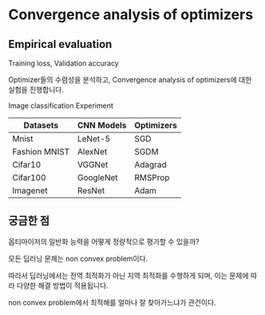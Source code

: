 # Convergence analysis of optimizers

## Empirical evaluation

Training loss, Validation accuracy

Optimizer들의 수렴성을 분석하고, Convergence analysis of optimizers에 대한 실험을 진행합니다.

Image classification Experiment

|Datasets|CNN Models|Optimizers|
|---|---|---|
|Mnist|LeNet-5|SGD|
|Fashion MNIST|AlexNet|SGDM|
|Cifar10|VGGNet|Adagrad|
|Cifar100|GoogleNet|RMSProp|
|Imagenet|ResNet|Adam|

## 궁금한 점

옵티마이저의 일반화 능력을 어떻게 정량적으로 평가할 수 있을까?

모든 딥러닝 문제는 non convex problem이다.

따라서 딥러닝에서는 전역 최적화가 아닌 지역 최적화를 수행하게 되며, 이는 문제에 따라 다양한 해결 방법이 적용됩니다.

non convex problem에서 최적해를 얼마나 잘 찾아가느냐가 관건이다.

